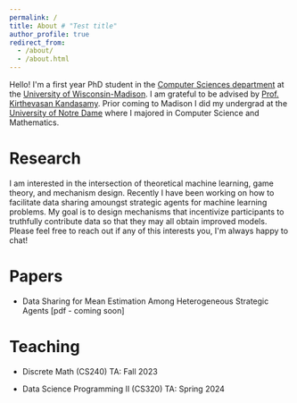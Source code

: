 ```yaml
---
permalink: /
title: About # "Test title"
author_profile: true
redirect_from: 
  - /about/
  - /about.html
---
```


Hello! I'm a first year PhD student in the [Computer Sciences department]((https://www.cs.wisc.edu)) at the [University of Wisconsin-Madison](https://www.wisc.edu). I am grateful to be advised by [Prof. Kirthevasan Kandasamy](https://pages.cs.wisc.edu/~kandasamy/index.html). Prior coming to Madison I did my undergrad at the [University of Notre Dame](https://www.nd.edu) where I majored in Computer Science and Mathematics. 

Research
======
I am interested in the intersection of theoretical machine learning, game theory, and mechanism design. Recently I have been working on how to facilitate data sharing amoungst strategic agents for machine learning problems. My goal is to design mechanisms that incentivize participants to truthfully contribute data so that they may all obtain improved models. Please feel free to reach out if any of this interests you, I'm always happy to chat!

Papers
======

- Data Sharing for Mean Estimation Among Heterogeneous Strategic Agents \[pdf - coming soon\]

Teaching
======

- Discrete Math (CS240) TA: Fall 2023

- Data Science Programming II (CS320) TA: Spring 2024
